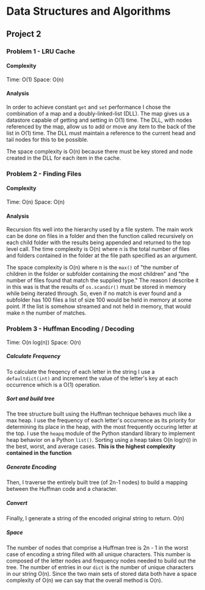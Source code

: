 # Data Structures and Algorithms
## Project 2

### Problem 1 - LRU Cache

#### Complexity

Time: O(1)
Space: O(n)

#### Analysis

In order to achieve constant `get` and `set` performance I chose the combination of a map and a doubly-linked-list (DLL).  The map gives us a datastore capable of getting and setting in O(1) time.  The DLL, with nodes referenced by the map, allow us to add or move any item to the back of the list in O(1) time.  The DLL must maintain a reference to the current head and tail nodes for this to be possible.

The space complexity is O(n) because there must be key stored and node created in the DLL for each item in the cache.

### Problem 2 - Finding Files

#### Complexity

Time: O(n)
Space: O(n)

#### Analysis

Recursion fits well into the hierarchy used by a file system.  The main work can be done on files in a folder and then the function called recursively on each child folder with the results being appended and returned to the top level call.  The time complexity is O(n) where n is the total number of files and folders contained in the folder at the file path specified as an argument.

The space complexity is O(n) where n is the `max()` of "the number of children in the folder or subfolder containing the most children" and "the number of files found that match the supplied type."  The reason I describe it in this was is that the results of `os.scandir()` must be stored in memory while being iterated through.  So, even if no match is ever found and a subfolder has 100 files a list of size 100 would be held in memory at some point.  If the list is somehow streamed and not held in memory, that would make n the number of matches.

### Problem 3 - Huffman Encoding  / Decoding

Time: O(n log(n))
Space: O(n)

##### Calculate Frequency

To calculate the freqency of each letter in the string I use a `defaultdict(int)` and increment the value of the letter's key at each occurrence which is a O(1) operation.

##### Sort and build tree

The tree structure built using the Huffman technique behaves much like a max heap.  I use the frequency of each letter's occurrence as its priority for determining its place in the heap, with the most frequently occuring letter at the top.  I use the `heapq` module of the Python standard library to implement heap behavior on a Python `list()`.   Sorting using a heap takes O(n log(n)) in the best, worst, and average cases.  **This is the highest complexity contained in the function**

##### Generate Encoding

Then, I traverse the entirely built tree (of 2n-1 nodes) to build a mapping between the Huffman code and a character.

##### Convert

Finally, I generate a string of the encoded original string to return. O(n)

##### Space

The number of nodes that comprise a Huffman tree is 2n - 1 in the worst case of encoding a string filled with all unique characters.  This number is composed of the letter nodes and frequency nodes needed to build out the tree.  The number of entries in our `dict` is the number of unique characters in our string O(n).  Since the two main sets of stored data both have a space complexity of O(n) we can say that the overall method is O(n).





